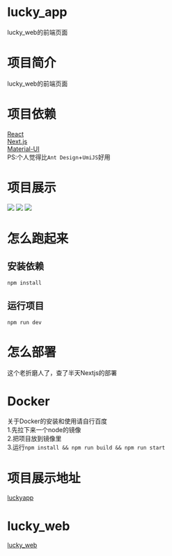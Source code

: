 # lucky_app
lucky_web的前端页面
# 项目简介
lucky_web的前端页面  
# 项目依赖  
[React](https://react.docschina.org/)  
[Next.js](https://www.nextjs.cn/)  
[Material-UI](https://material-ui.com/zh/)  
PS:个人觉得比`Ant Design`+`UmiJS`好用  
#  项目展示
![](https://minami373-1251572732.cos.ap-beijing.myqcloud.com/001.jpg)
![](https://minami373-1251572732.cos.ap-beijing.myqcloud.com/002.jpg)
![](https://minami373-1251572732.cos.ap-beijing.myqcloud.com/003.jpg)
# 怎么跑起来
## 安装依赖
`npm install`  
## 运行项目
`npm run dev`  
# 怎么部署
这个老折磨人了，查了半天Nextjs的部署  
# Docker
关于Docker的安装和使用请自行百度  
1.先拉下来一个node的镜像  
2.把项目放到镜像里  
3.运行`npm install && npm run build && npm run start`  
# 项目展示地址
[luckyapp](http://39.107.226.153/)
# lucky_web
[lucky_web](https://github.com/1431241631/lucky-web)
